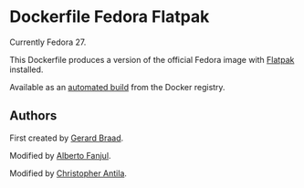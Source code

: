 Dockerfile Fedora Flatpak
=========================

Currently Fedora 27.

This Dockerfile produces a version of the official Fedora image with [Flatpak](http://flatpak.org)
installed.

Available as an [automated build](https://hub.docker.com/r/crantila/fedora-flatpak) from the Docker registry.


Authors
-------

First created by [Gerard Braad](https://github.com/gbraad).

Modified by [Alberto Fanjul](https://github.com/albfan).

Modified by [Christopher Antila](https://github.com/crantila).
